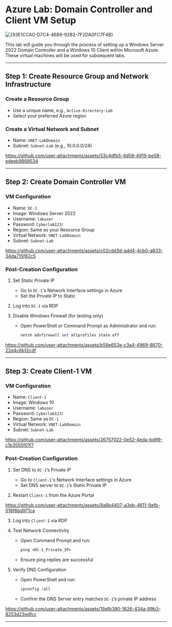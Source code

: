 # Azure Lab: Domain Controller and Client VM Setup

![{93E1CCA0-D7C4-4689-92B2-7F2DA0FC7F4B}](https://github.com/user-attachments/assets/03c2604f-a76a-45e7-b636-817028c0c903)


This lab will guide you through the process of setting up a Windows Server 2022 Domain Controller and a Windows 10 Client within Microsoft Azure. These virtual machines will be used for subsequent labs.

---

## Step 1: Create Resource Group and Network Infrastructure

### Create a Resource Group
- Use a unique name, e.g., `Active-Directory-Lab`
- Select your preferred Azure region

### Create a Virtual Network and Subnet
- Name: `VNET-LabDomain`
- Subnet: `Subnet-Lab` (e.g., 10.0.0.0/24)


https://github.com/user-attachments/assets/53c4dfb5-4d58-4919-be58-edeeb9868534


---

## Step 2: Create Domain Controller VM

### VM Configuration
- Name: `DC-1`
- Image: Windows Server 2022
- Username: `labuser`
- Password: `Cyberlab123!`
- Region: Same as your Resource Group
- Virtual Network: `VNET-LabDomain`
- Subnet: `Subnet-Lab`


https://github.com/user-attachments/assets/c02cdd3d-add4-4cb0-a833-34da715f82c5




### Post-Creation Configuration
1. Set Static Private IP
   - Go to `DC-1`'s Network Interface settings in Azure
   - Set the Private IP to Static

2. Log into `DC-1` via RDP

3. Disable Windows Firewall (for testing only)
   - Open PowerShell or Command Prompt as Administrator and run:
     ```powershell
     netsh advfirewall set allprofiles state off
     ```


https://github.com/user-attachments/assets/b59e653e-c3a4-4969-8670-22d4c6b12cdf


---

## Step 3: Create Client-1 VM

### VM Configuration
- Name: `Client-1`
- Image: Windows 10
- Username: `labuser`
- Password: `Cyberlab123!`
- Region: Same as `DC-1`
- Virtual Network: `VNET-LabDomain`
- Subnet: `Subnet-Lab`

https://github.com/user-attachments/assets/26757022-0e52-4eda-bd99-c1b3550f01f7

### Post-Creation Configuration
1. Set DNS to `DC-1`’s Private IP
   - Go to `Client-1`'s Network Interface settings in Azure
   - Set DNS server to `DC-1`’s Static Private IP

2. Restart `Client-1` from the Azure Portal


https://github.com/user-attachments/assets/8a6b4407-a3eb-4611-9afb-018f6bd971ca


3. Log into `Client-1` via RDP

4. Test Network Connectivity
   - Open Command Prompt and run:
     ```cmd
     ping <DC-1_Private_IP>
     ```
   - Ensure ping replies are successful

5. Verify DNS Configuration
   - Open PowerShell and run:
     ```powershell
     ipconfig /all
     ```
   - Confirm the DNS Server entry matches `DC-1`’s private IP address


https://github.com/user-attachments/assets/19afb390-1626-434a-99b3-8253d23edfcc


---
